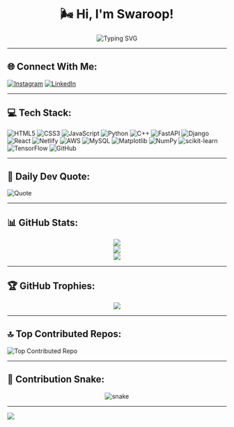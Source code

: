 <!-- README.md -->

<h1 align="center">🌬️ Hi, I'm Swaroop!</h1>
<p align="center">
  <img src="https://readme-typing-svg.demolab.com?font=Fira+Code&pause=1000&color=F7F7F7&width=435&lines=Welcome+to+my+dynamic+GitHub+profile.;Explore+my+projects+and+connect+%F0%9F%91%8B" alt="Typing SVG" />
</p>

---

## 🌐 Connect With Me:
[![Instagram](https://img.shields.io/badge/Instagram-%23E4405F.svg?logo=Instagram&logoColor=white)](https://instagram.com/Strong_as_fk)
[![LinkedIn](https://img.shields.io/badge/LinkedIn-%230077B5.svg?logo=linkedin&logoColor=white)](https://linkedin.com/in/swaroop-ms-238700223)

---

## 💻 Tech Stack:
![HTML5](https://img.shields.io/badge/html5-%23E34F26.svg?style=for-the-badge&logo=html5&logoColor=white)
![CSS3](https://img.shields.io/badge/css3-%231572B6.svg?style=for-the-badge&logo=css3&logoColor=white)
![JavaScript](https://img.shields.io/badge/javascript-%23323330.svg?style=for-the-badge&logo=javascript&logoColor=%23F7DF1E)
![Python](https://img.shields.io/badge/python-3670A0?style=for-the-badge&logo=python&logoColor=ffdd54)
![C++](https://img.shields.io/badge/c++-%2300599C.svg?style=for-the-badge&logo=c%2B%2B&logoColor=white)
![FastAPI](https://img.shields.io/badge/fastapi-005571?style=for-the-badge&logo=fastapi)
![Django](https://img.shields.io/badge/django-%23092E20.svg?style=for-the-badge&logo=django&logoColor=white)
![React](https://img.shields.io/badge/react-%2320232a.svg?style=for-the-badge&logo=react&logoColor=%2361DAFB)
![Netlify](https://img.shields.io/badge/netlify-%23000000.svg?style=for-the-badge&logo=netlify&logoColor=#00C7B7)
![AWS](https://img.shields.io/badge/AWS-%23FF9900.svg?style=for-the-badge&logo=amazon-aws&logoColor=white)
![MySQL](https://img.shields.io/badge/mysql-4479A1.svg?style=for-the-badge&logo=mysql&logoColor=white)
![Matplotlib](https://img.shields.io/badge/Matplotlib-%23ffffff.svg?style=for-the-badge&logo=Matplotlib&logoColor=black)
![NumPy](https://img.shields.io/badge/numpy-%23013243.svg?style=for-the-badge&logo=numpy&logoColor=white)
![scikit-learn](https://img.shields.io/badge/scikit--learn-%23F7931E.svg?style=for-the-badge&logo=scikit-learn&logoColor=white)
![TensorFlow](https://img.shields.io/badge/TensorFlow-%23FF6F00.svg?style=for-the-badge&logo=TensorFlow&logoColor=white)
![GitHub](https://img.shields.io/badge/github-%23121011.svg?style=for-the-badge&logo=github&logoColor=white)

---

## 🧠 Daily Dev Quote:
![Quote](https://quotes-github-readme.vercel.app/api?type=horizontal&theme=dark)

---

## 📊 GitHub Stats:
<div align="center">
  <img src="https://github-readme-stats.vercel.app/api?username=swaroopms658&theme=tokyonight&hide_border=false&include_all_commits=true&count_private=true" />
  <br />
  <img src="https://github-readme-streak-stats.herokuapp.com/?user=swaroopms658&theme=tokyonight&hide_border=false" />
  <br />
  <img src="https://github-readme-stats.vercel.app/api/top-langs/?username=swaroopms658&layout=compact&theme=tokyonight&hide_border=false" />
</div>

---

## 🏆 GitHub Trophies:
<p align="center">
  <img src="https://github-profile-trophy.vercel.app/?username=swaroopms658&theme=algolia&no-frame=true&no-bg=true&margin-w=4" />
</p>

---

## 🔝 Top Contributed Repos:
![Top Contributed Repo](https://github-contributor-stats.vercel.app/api?username=swaroopms658&limit=5&theme=dark&combine_all_yearly_contributions=true)

---

## 🐍 Contribution Snake:
<p align="center">
  <img src="https://github.com/swaroopms658/swaroopms658/blob/output/github-contribution-grid-snake.svg" alt="snake" />
</p>

---

[![](https://visitcount.itsvg.in/api?id=swaroopms658&icon=0&color=0)](https://visitcount.itsvg.in)

<!-- Profile dynamically updated -->
